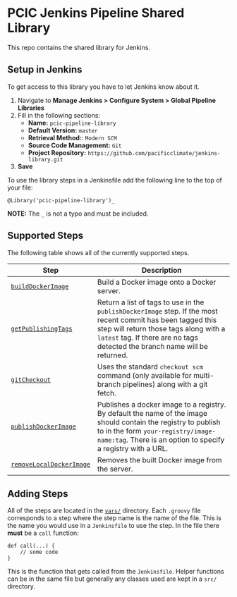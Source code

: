 # PCIC Jenkins Pipeline Shared Library
This repo contains the shared library for Jenkins.

## Setup in Jenkins
To get access to this library you have to let Jenkins know about it.

1. Navigate to **Manage Jenkins > Configure System > Global Pipeline Libraries**
2. Fill in the following sections:
    - **Name:** `pcic-pipeline-library`
    - **Default Version:** `master`
    - **Retrieval Method:**: `Modern SCM`
    - **Source Code Management:** `Git`
    - **Project Repository:** `https://github.com/pacificclimate/jenkins-library.git`
3. **Save**

To use the library steps in a Jenkinsfile add the following line to the top of your file:
```
@Library('pcic-pipeline-library')_
```
**NOTE:** The `_` is not a typo and must be included.

## Supported Steps
The following table shows all of the currently supported steps.

| Step | Description |
|------|-------------|
| [`buildDockerImage`](https://github.com/pacificclimate/jenkins-library/blob/dev/vars/buildDockerImage.groovy) | Build a Docker image onto a Docker server. |
| [`getPublishingTags`](https://github.com/pacificclimate/jenkins-library/blob/dev/vars/getPublishingTags.groovy) | Return a list of tags to use in the `publishDockerImage` step.  If the most recent commit has been tagged this step will return those tags along with a `latest` tag.  If there are no tags detected the branch name will be returned. |
| [`gitCheckout`](https://github.com/pacificclimate/jenkins-library/blob/dev/vars/gitCheckout.groovy) | Uses the standard `checkout scm` command (only available for multi-branch pipelines) along with a git fetch. |
| [`publishDockerImage`](https://github.com/pacificclimate/jenkins-library/blob/dev/vars/publishDockerImage.groovy) | Publishes a docker image to a registry.  By default the name of the image should contain the registry to publish to in the form `your-registry/image-name:tag`.  There is an option to specify a registry with a URL. |
| [`removeLocalDockerImage`](https://github.com/pacificclimate/jenkins-library/blob/dev/vars/removeLocalDockerImage.groovy) | Removes the built Docker image from the server. |


## Adding Steps
All of the steps are located in the [`vars/`](https://github.com/pacificclimate/jenkins-library/tree/dev/vars) directory.  Each `.groovy` file corresponds to a step where the step name is the name of the file.  This is the name you would use in a `Jenkinsfile` to use the step.  In the file there **must** be a `call` function:
```
def call(...) {
    // some code
}
```
This is the function that gets called from the `Jenkinsfile`. Helper functions can be in the same file but generally any classes used are kept in a `src/` directory.
